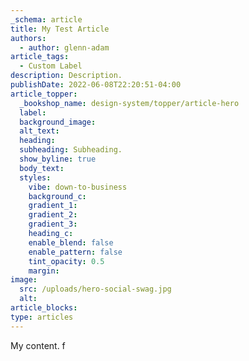 ```yaml
---
_schema: article
title: My Test Article
authors:
  - author: glenn-adam
article_tags:
  - Custom Label
description: Description.
publishDate: 2022-06-08T22:20:51-04:00
article_topper:
  _bookshop_name: design-system/topper/article-hero
  label:
  background_image:
  alt_text:
  heading:
  subheading: Subheading.
  show_byline: true
  body_text:
  styles:
    vibe: down-to-business
    background_c:
    gradient_1:
    gradient_2:
    gradient_3:
    heading_c:
    enable_blend: false
    enable_pattern: false
    tint_opacity: 0.5
    margin:
image:
  src: /uploads/hero-social-swag.jpg
  alt: 
article_blocks:
type: articles
---
```


My content. f